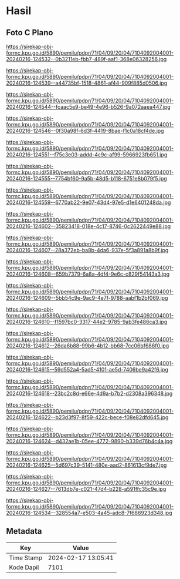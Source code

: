 # Hasil

## Foto C Plano

https://sirekap-obj-formc.kpu.go.id/5890/pemilu/pdpr/71/04/09/20/04/7104092004001-20240216-124532--0b3211eb-fbb7-489f-aaf1-368e06328256.jpg

https://sirekap-obj-formc.kpu.go.id/5890/pemilu/pdpr/71/04/09/20/04/7104092004001-20240216-124539--a44735bf-1518-4861-af44-909f885d0506.jpg

https://sirekap-obj-formc.kpu.go.id/5890/pemilu/pdpr/71/04/09/20/04/7104092004001-20240216-124544--fcaac5e9-be49-4e96-b526-9a072aaea447.jpg

https://sirekap-obj-formc.kpu.go.id/5890/pemilu/pdpr/71/04/09/20/04/7104092004001-20240216-124546--0f30a98f-6d3f-4419-8bae-f1c0a18cf4de.jpg

https://sirekap-obj-formc.kpu.go.id/5890/pemilu/pdpr/71/04/09/20/04/7104092004001-20240216-124551--f75c3e03-addd-4c9c-af99-5966923fb651.jpg

https://sirekap-obj-formc.kpu.go.id/5890/pemilu/pdpr/71/04/09/20/04/7104092004001-20240216-124555--7754bf60-9a5b-48d5-b118-6751e8b079f5.jpg

https://sirekap-obj-formc.kpu.go.id/5890/pemilu/pdpr/71/04/09/20/04/7104092004001-20240216-124559--6770ab22-9e07-43d4-97e5-d1e6401248da.jpg

https://sirekap-obj-formc.kpu.go.id/5890/pemilu/pdpr/71/04/09/20/04/7104092004001-20240216-124602--35823418-018e-4c17-8746-0c2622449e88.jpg

https://sirekap-obj-formc.kpu.go.id/5890/pemilu/pdpr/71/04/09/20/04/7104092004001-20240216-124607--28a372eb-ba8b-4da6-937e-5f3a891a8b9f.jpg

https://sirekap-obj-formc.kpu.go.id/5890/pemilu/pdpr/71/04/09/20/04/7104092004001-20240216-124608--659b7379-6a8a-4df4-9e6c-c829f54143a3.jpg

https://sirekap-obj-formc.kpu.go.id/5890/pemilu/pdpr/71/04/09/20/04/7104092004001-20240216-124609--5bb54c9e-9ac9-4e7f-9788-aabf1b2bf069.jpg

https://sirekap-obj-formc.kpu.go.id/5890/pemilu/pdpr/71/04/09/20/04/7104092004001-20240216-124610--f1597bc0-3317-44e2-9785-9ab3fe486ca3.jpg

https://sirekap-obj-formc.kpu.go.id/5890/pemilu/pdpr/71/04/09/20/04/7104092004001-20240216-124612--26da6b88-99b6-4b12-bb68-7cc06bf686f0.jpg

https://sirekap-obj-formc.kpu.go.id/5890/pemilu/pdpr/71/04/09/20/04/7104092004001-20240216-124615--59d552a4-5ad5-4101-ae5d-7406be9a42f6.jpg

https://sirekap-obj-formc.kpu.go.id/5890/pemilu/pdpr/71/04/09/20/04/7104092004001-20240216-124618--23bc2c8d-e66e-4d9a-b7b2-d2308a396348.jpg

https://sirekap-obj-formc.kpu.go.id/5890/pemilu/pdpr/71/04/09/20/04/7104092004001-20240216-124622--b23d3f97-8f59-422c-bece-f08e82dfd645.jpg

https://sirekap-obj-formc.kpu.go.id/5890/pemilu/pdpr/71/04/09/20/04/7104092004001-20240216-124624--d432ae1b-05ee-4772-9890-b339d76b4c4a.jpg

https://sirekap-obj-formc.kpu.go.id/5890/pemilu/pdpr/71/04/09/20/04/7104092004001-20240216-124625--5d697c39-5141-480e-aad2-861613cf9de7.jpg

https://sirekap-obj-formc.kpu.go.id/5890/pemilu/pdpr/71/04/09/20/04/7104092004001-20240216-124627--7613db7e-c021-47d4-b228-a591ffc35c9e.jpg

https://sirekap-obj-formc.kpu.go.id/5890/pemilu/pdpr/71/04/09/20/04/7104092004001-20240216-124534--328554a7-e503-4a45-adc8-7f686923d348.jpg


## Metadata

| Key        | Value               |
| ---------- | ------------------- |
| Time Stamp | 2024-02-17 13:05:41 |
| Kode Dapil | 7101                |



